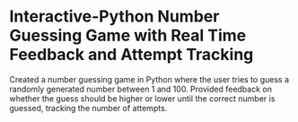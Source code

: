 # Interactive-Python Number Guessing Game with Real Time Feedback and Attempt Tracking
Created a number guessing game in Python where the user tries to guess a randomly generated number between 1 and 100. 
Provided feedback on whether the guess should be higher or lower until the correct number is guessed, tracking the number of attempts.
